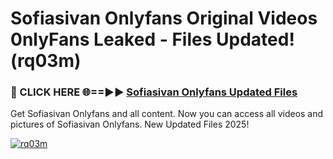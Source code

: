 # Sofiasivan Onlyfans Original Videos 0nlyFans Leaked - Files Updated! (rq03m)

<h3>🔴 CLICK HERE 🌐==►► <a href="https://tinyurl.com/2m67pmp6" rel="nofollow">Sofiasivan Onlyfans Updated Files</a></h3>

Get Sofiasivan Onlyfans and all content. Now you can access all videos and pictures of Sofiasivan Onlyfans. New Updated Files 2025!

[![rq03m](https://i.imgur.com/H4QAA4z.gif)](https://tinyurl.com/2m67pmp6)